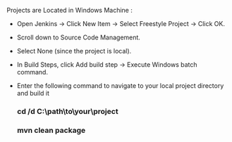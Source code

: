  Projects are Located in Windows Machine :
 
 * Open Jenkins → Click New Item → Select Freestyle Project → Click OK.
 * Scroll down to Source Code Management.
 * Select None (since the project is local).
 * In Build Steps, click Add build step → Execute Windows batch command.
 * Enter the following command to navigate to your local project directory 	and build it

	 ### cd /d C:\path\to\your\project
 	 ###  mvn clean package